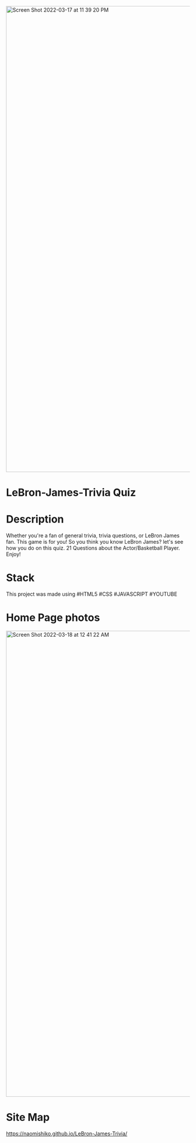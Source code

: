 
<img width="1274" alt="Screen Shot 2022-03-17 at 11 39 20 PM" src="https://user-images.githubusercontent.com/98294096/158950653-8bccaa4f-5f83-4de2-8a32-55de1fdbf7c6.png">


# LeBron-James-Trivia Quiz

# Description

Whether you're a fan of general trivia, trivia questions, or LeBron James fan. This game is for you! 
So you think you know LeBron James? let's see how you do on this quiz.
21 Questions about the Actor/Basketball Player. Enjoy!


# Stack

This project was made using
#HTML5 #CSS #JAVASCRIPT #YOUTUBE

# Home Page photos
<img width="1274" alt="Screen Shot 2022-03-18 at 12 41 22 AM" src="https://user-images.githubusercontent.com/98294096/158957909-28ec48f3-d970-40ab-b1a7-3aa00a31c30b.png">



# Site Map

https://naomishiko.github.io/LeBron-James-Trivia/
